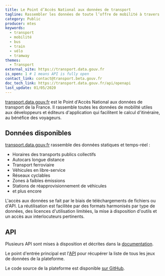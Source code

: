 ```yaml
---
title: Le Point d’Accès National aux données de transport
tagline: Rassembler les données de toute l’offre de mobilité à travers la France
category: Public
producer: mtes
keywords:
  - transport
  - mobilité
  - bus
  - train
  - vélo
  - tramway
themes:
  - Transport
external_site: https://transport.data.gouv.fr
is_open: 1 # 1 means API is fully open
contact_link: contact@transport.beta.gouv.fr
doc_tech_link: https://transport.data.gouv.fr/api/openapi
last_update: 01/05/2020
---
```


[transport.data.gouv.fr](https://transport.data.gouv.fr) est le Point d'Accès National aux données de transport de la France. Il rassemble toutes les données de mobilité utiles aux développeurs et éditeurs d'application qui facilitent le calcul d'itinéraire, au bénéfice des voyageurs.

## Données disponibles

[transport.data.gouv.fr](https://transport.data.gouv.fr) rassemble des données statiques et temps-réel :

- Horaires des transports publics collectifs
- Autocars longue distance
- Transport ferroviaire
- Véhicules en libre-service
- Réseaux cyclables
- Zones à faibles émissions
- Stations de réapprovisionnement de véhicules
- et plus encore

L'accès aux données se fait par le biais de téléchargements de fichiers ou d'API. La réutilisation est facilitée par des formats harmonisés par type de données, des licences d'utilisation limitées, la mise à disposition d'outils et un accès aux interlocuteurs pertinents.

## API

Plusieurs API sont mises à disposition et décrites dans la [documentation](https://transport.data.gouv.fr/swaggerui).

Le point d'entrée principal est l'[API](https://transport.data.gouv.fr/api/datasets) pour récupérer la liste de tous les jeux de données de la plateforme.

Le code source de la plateforme est disponible [sur GitHub](https://github.com/etalab/transport-site).
